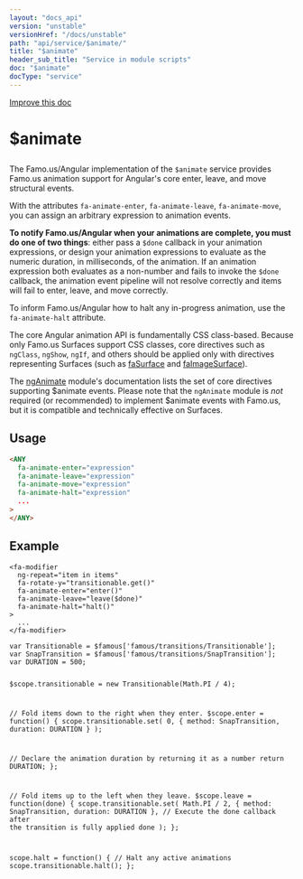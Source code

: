 ```yaml
---
layout: "docs_api"
version: "unstable"
versionHref: "/docs/unstable"
path: "api/service/$animate/"
title: "$animate"
header_sub_title: "Service in module scripts"
doc: "$animate"
docType: "service"
---
```


<div class="improve-docs">
  <a href='https://github.com/Famous/famous-angular/edit/master/src/scripts/services/famousAnimate.js#L1'>
    Improve this doc
  </a>
</div>




<h1 class="api-title">

  $animate



</h1>





The Famo.us/Angular implementation of the `$animate` service provides Famo.us animation support for
Angular's core enter, leave, and move structural events.

With the attributes `fa-animate-enter`, `fa-animate-leave`, `fa-animate-move`, you can assign an arbitrary
expression to animation events.

<strong>To notify Famo.us/Angular when your animations are complete, you must do one of two things</strong>:
either pass a `$done` callback in your animation expressions, or design your animation expressions to
evaluate as the numeric duration, in milliseconds, of the animation. If an animation expression
both evaluates as a non-number and fails to invoke the `$done` callback, the animation event pipeline
will not resolve correctly and items will fail to enter, leave, and move correctly.

To inform Famo.us/Angular how to halt any in-progress animation, use the `fa-animate-halt` attribute.

The core Angular animation API is fundamentally CSS class-based. Because only Famo.us Surfaces
support CSS classes, core directives such as `ngClass`, `ngShow`, `ngIf`, and others should be applied
only with directives representing Surfaces (such as <a href="api/directive/faSurface">faSurface</a> and
<a href="api/directive/faImageSurface">faImageSurface</a>).

The <a href="https://docs.angularjs.org/api/ngAnimate">ngAnimate</a> module's documentation lists the set of
core directives supporting $animate events. Please note that the `ngAnimate` module is *not* required
(or recommended) to implement $animate events with Famo.us, but it is compatible and technically effective
on Surfaces.









## Usage
```html
<ANY
  fa-animate-enter="expression"
  fa-animate-leave="expression"
  fa-animate-move="expression"
  fa-animate-halt="expression"
  ...
>
</ANY>
```


  

  
  
  




<h2 id="example">Example</h2><pre><code class="lang-html">&lt;fa-modifier
  ng-repeat=&quot;item in items&quot;
  fa-rotate-y=&quot;transitionable.get()&quot;
  fa-animate-enter=&quot;enter()&quot;
  fa-animate-leave=&quot;leave($done)&quot;
  fa-animate-halt=&quot;halt()&quot;
&gt;
  ...
&lt;/fa-modifier&gt;</code></pre>
<pre><code class="lang-javascript">var Transitionable = $famous[&#39;famous/transitions/Transitionable&#39;];
var SnapTransition = $famous[&#39;famous/transitions/SnapTransition&#39;];
var DURATION = 500;

$scope.transitionable = new Transitionable(Math.PI / 4);

// Fold items down to the right when they enter.
$scope.enter = function() {
  scope.transitionable.set(
    0,
    {
      method: SnapTransition,
      duration: DURATION
    }
  );

 // Declare the animation duration by returning it as a number
 return DURATION;
};

// Fold items up to the left when they leave.
$scope.leave = function(done) {
  scope.transitionable.set(
    Math.PI / 2,
    {
      method: SnapTransition,
      duration: DURATION
    },
    // Execute the done callback after the transition is fully applied
    done
  );
};

scope.halt = function() {
  // Halt any active animations
  scope.transitionable.halt();
};</code></pre>



